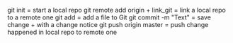 git init = start a local repo
git remote add origin + link_git = link a local repo to a remote one
git add = add a file to Git
git commit -m "Text" = save change + with a change notice
git push origin master = push change happened in local repo to remote one
